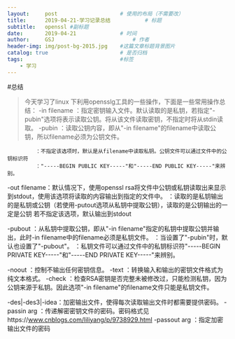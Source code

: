 ```yaml
---
layout:     post   				    # 使用的布局（不需要改）
title:      2019-04-21-学习记录总结			# 标题 
subtitle:   openssl #副标题
date:       2019-04-21 				# 时间
author:     GSJ 						# 作者
header-img: img/post-bg-2015.jpg 	#这篇文章标题背景图片
catalog: true 						# 是否归档
tags:								#标签
    - 学习
---
```


#总结
>今天学习了linux 下利用opensslg工具的一些操作，下面是一些常用操作总结：
-in filename ：指定密钥输入文件。默认读取的是私钥，若指定"-pubin"选项将表示读取公钥。将从该文件读取密钥，不指定时将从stdin读取。
-pubin       ：读取公钥内容，即从"-in filename"的filename中读取公钥，所以filename必须为公钥文件。

             ：不指定该选项时，默认是从filename中读取私钥。公钥文件可以通过文件中的公钥标识符
             ："-----BEGIN PUBLIC KEY-----"和"-----END PUBLIC KEY-----"来辨别。

-out filename：默认情况下，使用openssl rsa将文件中公钥或私钥读取出来显示到stdout，使用该选项将读取的内容输出到指定的文件中。
             ：读取的是私钥输出的是私钥或公钥（若使用-putout选项从私钥中提取公钥），读取的是公钥输出的一定是公钥
               若不指定该选项，默认输出到stdout

-pubout      ：从私钥中提取公钥，即从"-in filename"指定的私钥中提取公钥并输出，此时-in filename中的filename必须是私钥文件。
             ：当设置了"-pubin"时，默认也设置了"-pubout"。
             ：私钥文件可以通过文件中的私钥标识符"-----BEGIN PRIVATE KEY-----"和"-----END PRIVATE KEY-----"来辨别。

-noout       ：控制不输出任何密钥信息。
-text        ：转换输入和输出的密钥文件格式为纯文本格式。
-check       ：检查RSA密钥是否完整未被修改过，只能检测私钥，因为公钥来源于私钥。因此选项"-in filename"的filename文件只能是私钥文件。

-des|-des3|-idea：加密输出文件，使得每次读取输出文件时都需要提供密码。
-passin arg  ：传递解密密钥文件的密码。密码格式见https://www.cnblogs.com/liliyang/p/9738929.html
-passout arg ：指定加密输出文件的密码
